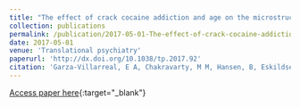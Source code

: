 ```yaml
---
title: "The effect of crack cocaine addiction and age on the microstructure and morphology of the human striatum and thalamus using shape analysis and fast diffusion kurtosis imaging"
collection: publications
permalink: /publication/2017-05-01-The-effect-of-crack-cocaine-addiction-and-age-on-the-microstructure-and-morphology-of-the-human-striatum-and-thalamus-using-shape-analysis-and-fast-diffusion-kurtosis-imaging
date: 2017-05-01
venue: 'Translational psychiatry'
paperurl: 'http://dx.doi.org/10.1038/tp.2017.92'
citation: 'Garza-Villarreal, E A, Chakravarty, M M, Hansen, B, Eskildsen, S F, <b>Devenyi, G A</b>, Castillo-Padilla, D, Balducci, T, Reyes-Zamorano, E, Jespersen, S N, Perez-Palacios, P, Patel, R, Gonzalez-Olvera, J J, &quot;The effect of crack cocaine addiction and age on the microstructure and morphology of the human striatum and thalamus using shape analysis and fast diffusion kurtosis imaging.&quot; Translational psychiatry, 2017.'
---
```

[Access paper here](http://dx.doi.org/10.1038/tp.2017.92){:target="_blank"}
